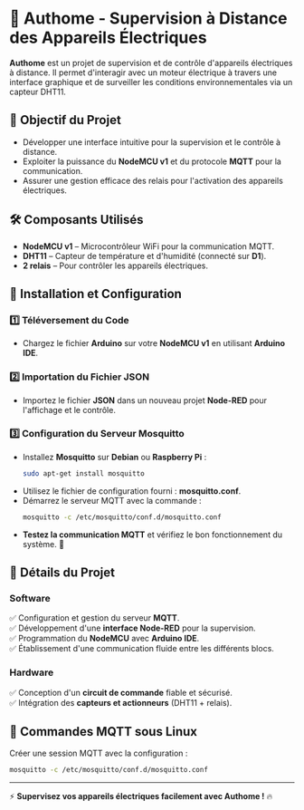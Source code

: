 # 🔌 Authome - Supervision à Distance des Appareils Électriques

**Authome** est un projet de supervision et de contrôle d'appareils électriques à distance. Il permet d'interagir avec un moteur électrique à travers une interface graphique et de surveiller les conditions environnementales via un capteur DHT11.

## 🎯 Objectif du Projet
- Développer une interface intuitive pour la supervision et le contrôle à distance.
- Exploiter la puissance du **NodeMCU v1** et du protocole **MQTT** pour la communication.
- Assurer une gestion efficace des relais pour l'activation des appareils électriques.

## 🛠️ Composants Utilisés
- **NodeMCU v1** – Microcontrôleur WiFi pour la communication MQTT.
- **DHT11** – Capteur de température et d'humidité (connecté sur **D1**).
- **2 relais** – Pour contrôler les appareils électriques.

## 🚀 Installation et Configuration
### 1️⃣ **Téléversement du Code**
- Chargez le fichier **Arduino** sur votre **NodeMCU v1** en utilisant **Arduino IDE**.

### 2️⃣ **Importation du Fichier JSON**
- Importez le fichier **JSON** dans un nouveau projet **Node-RED** pour l'affichage et le contrôle.

### 3️⃣ **Configuration du Serveur Mosquitto**
- Installez **Mosquitto** sur **Debian** ou **Raspberry Pi** :
  ```sh
  sudo apt-get install mosquitto
  ```
- Utilisez le fichier de configuration fourni : **mosquitto.conf**.
- Démarrez le serveur MQTT avec la commande :
  ```sh
  mosquitto -c /etc/mosquitto/conf.d/mosquitto.conf
  ```
- **Testez la communication MQTT** et vérifiez le bon fonctionnement du système. 🎉

## 📜 Détails du Projet
### **Software**
✅ Configuration et gestion du serveur **MQTT**.  
✅ Développement d'une **interface Node-RED** pour la supervision.  
✅ Programmation du **NodeMCU** avec **Arduino IDE**.  
✅ Établissement d'une communication fluide entre les différents blocs.  

### **Hardware**
✅ Conception d'un **circuit de commande** fiable et sécurisé.  
✅ Intégration des **capteurs et actionneurs** (DHT11 + relais).  

## 🔧 Commandes MQTT sous Linux
Créer une session MQTT avec la configuration :
```sh
mosquitto -c /etc/mosquitto/conf.d/mosquitto.conf
```

---
⚡ **Supervisez vos appareils électriques facilement avec Authome !** 🔥

